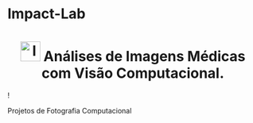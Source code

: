 # Impact-Lab
<h1 align="center">
  <img src="https://github.com/user-attachments/assets/6f6792ec-f8e2-487e-a95b-9e8a7ace1f38" width="40" alt="IA Icon" />
  Análises de Imagens Médicas com Visão Computacional.
</h1>!

Projetos de Fotografia Computacional
